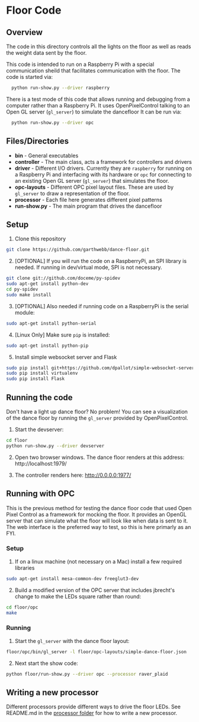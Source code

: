 # Floor Code

## Overview

The code in this directory controls all the lights on the floor as well as reads the weight data sent by the floor.

This code is intended to run on a Raspberry Pi with a special communication sheild that facilitates communication with the floor.  The code is started via:
```bash
  python run-show.py --driver raspberry
```
There is a test mode of this code that allows running and debugging from a computer rather than a Raspberry Pi.  It uses OpenPixelControl talking to an Open GL server (`gl_server`) to simulate the dancefloor   It can be run via:
```bash
  python run-show.py --driver opc
```

## Files/Directories

* **bin** - General executables
* **controller** - The main class, acts a framework for controllers and drivers
* **driver** - Different I/O drivers.  Currently they are `raspberry` for running on a Raspberry Pi and interfacing with its hardware or `opc` for connecting to an existing Open GL server (`gl_server`) that simulates the floor.
* **opc-layouts** - Different OPC pixel layout files.  These are used by `gl_server` to draw a representation of the floor.
* **processor** - Each file here generates different pixel patterns
* **run-show.py** - The main program that drives the dancefloor

## Setup

1. Clone this repository
```bash
git clone https://github.com/garthwebb/dance-floor.git
```

2. [OPTIONAL] If you will run the code on a RaspberryPi, an SPI library is needed.  If running in dev/virtual mode, SPI is not necessary.
```bash
git clone git://github.com/doceme/py-spidev
sudo apt-get install python-dev
cd py-spidev
sudo make install
```

3. [OPTIONAL] Also needed if running code on a RaspberryPi is the serial module:
```bash
sudo apt-get install python-serial
```

4. [Linux Only] Make sure `pip` is installed:
```bash
sudo apt-get install python-pip
```

5. Install simple websocket server and Flask
```bash
sudo pip install git+https://github.com/dpallot/simple-websocket-server.git
sudo pip install virtualenv
sudo pip install Flask
```

## Running the code

Don't have a light up dance floor?  No problem!  You can see a visualization of the dance floor by running the `gl_server` provided by OpenPixelControl.

1. Start the devserver:
```bash
cd floor
python run-show.py --driver devserver
```
2. Open two browser windows. The dance floor renders at this address:
   http://localhost:1979/

3. The controller renders here:
   http://0.0.0.0:1977/

## Running with OPC

This is the previous method for testing the dance floor code that used Open Pixel Control as a framework for mocking the floor.  It provides an OpenGL server that can simulate what the floor will look like when data is sent to it.  The web interface is the preferred way to test, so this is here primarly as an FYI.

### Setup

1. If on a linux machine (not necessary on a Mac) install a few required libraries
```bash
sudo apt-get install mesa-common-dev freeglut3-dev
```
2. Build a modified version of the OPC server that includes jbrecht's change to make the LEDs square rather than round:
```bash
cd floor/opc
make
```

### Running

1. Start the `gl_server` with the dance floor layout:
```bash
floor/opc/bin/gl_server -l floor/opc-layouts/simple-dance-floor.json
```
2. Next start the show code:
```bash
python floor/run-show.py --driver opc --processor raver_plaid
```

## Writing a new processor

Different processors provide different ways to drive the floor LEDs. See README.md in the [processor folder](https://github.com/garthwebb/dance-floor/tree/master/floor/processor) for how to write a new processor.
